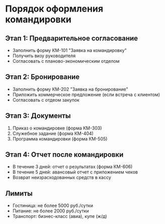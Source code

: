 # Порядок оформления командировки

## Этап 1: Предварительное согласование

- Заполнить форму КМ-101 "Заявка на командировку"
- Получить визу руководителя
- Согласовать с планово-экономическим отделом

## Этап 2: Бронирование

- Заполнить форму КМ-202 "Заявка на бронирование"
- Приложить коммерческое предложение (если встреча с клиентом)
- Согласовать с отдеом закупок

## Этап 3: Документы

1. Приказ о командировке (форма КМ-303)
2. Служебное задание (форма КМ-404)
3. Программа командировки (форма КМ-505)

## Этап 4: Отчет после командировки

- В течение 3 дней: отчет о результатах (форма КМ-606)
- В течение 5 дней: авансовый отчет с приложением чеков
- Возврат неизрасходованных средств в кассу

## Лимиты

- Гостиница: не более 5000 руб./сутки
- Питание: не более 2000 руб./сутки
- Транспорт: бизнес-класс (авиа), купе (ж/д)
